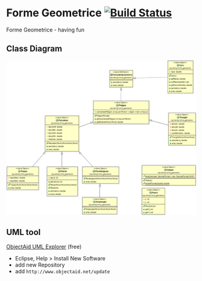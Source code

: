 # Forme Geometrice [![Build Status](https://travis-ci.org/paulbrodner/forme-geometrice.svg?branch=master)](https://travis-ci.org/paulbrodner/forme-geometrice)
Forme Geometrice - having fun

## Class Diagram
![Diagrama de Clase](https://raw.githubusercontent.com/paulbrodner/forme-geometrice/master/uml/diagrama_de_clase.png)
## UML tool
[ObjectAid UML Explorer](http://www.objectaid.com/) (free)
* Eclipse, Help > Install New Software
* add new Repository
* add ```http://www.objectaid.net/update```
